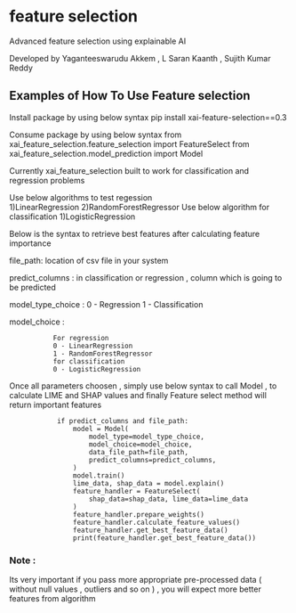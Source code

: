 # feature selection
Advanced feature selection using explainable AI 

Developed by Yaganteeswarudu Akkem , L Saran Kaanth , Sujith Kumar Reddy

## Examples of How To Use Feature selection

Install package by using below syntax 
pip install xai-feature-selection==0.3


Consume package by using below syntax 
from xai_feature_selection.feature_selection import FeatureSelect
from xai_feature_selection.model_prediction import Model


Currently xai_feature_selection built to work for classification and regression problems 

Use below algorithms to test regession  
 1)LinearRegression
 2)RandomForestRegressor
Use below algorithm for  classification 
 1)LogisticRegression

Below is the syntax to retrieve best features after calculating feature importance 

file_path: location of csv file in your system 

predict_columns : in classification or regression , column which is going to be predicted 

model_type_choice  : 0 - Regression
                     1 - Classification

model_choice  :

               For regression 
               0 - LinearRegression
               1 - RandomForestRegressor
               for classification 
               0 - LogisticRegression


Once all parameters choosen , simply use below syntax to call Model , to calculate LIME and SHAP values and finally Feature select method will return important features

                if predict_columns and file_path:
                    model = Model(
                        model_type=model_type_choice,
                        model_choice=model_choice,
                        data_file_path=file_path,
                        predict_columns=predict_columns,
                    )
                    model.train()
                    lime_data, shap_data = model.explain()
                    feature_handler = FeatureSelect(
                        shap_data=shap_data, lime_data=lime_data
                    )
                    feature_handler.prepare_weights()
                    feature_handler.calculate_feature_values()
                    feature_handler.get_best_feature_data()
                    print(feature_handler.get_best_feature_data())

### Note : 
Its very important if you pass more appropriate pre-processed data ( without null values , outliers and so on ) , you will expect more better features from algorithm 







